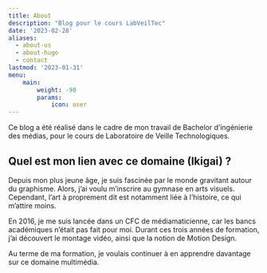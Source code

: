 ```yaml
---
title: About
description: "Blog pour le cours LabVeilTec"
date: '2023-02-28'
aliases:
  - about-us
  - about-hugo
  - contact
lastmod: '2023-01-31'
menu:
    main: 
        weight: -90
        params:
            icon: user
---
```


 Ce blog a été réalisé dans le cadre de mon travail de Bachelor d’ingénierie des médias, pour le cours de Laboratoire de Veille Technologiques. 
 
## Quel est mon lien avec ce domaine (Ikigai) ?

Depuis mon plus jeune âge, je suis fascinée par le monde gravitant autour du graphisme. Alors, j’ai voulu m’inscrire au gymnase en arts visuels. Cependant, l’art à proprement dit est notamment liée à l’histoire, ce qui m’attire moins. 

En 2016, je me suis lancée dans un CFC de médiamaticienne, car les bancs académiques n’était pas fait pour moi. Durant ces trois années de formation, j’ai découvert le montage vidéo, ainsi que la notion de Motion Design. 

Au terme de ma formation, je voulais continuer à en apprendre davantage sur ce domaine multimédia. 